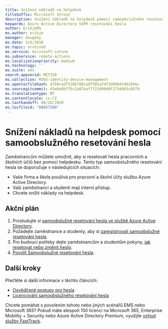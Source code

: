 ```yaml
---
title: Snížení nákladů na helpdesk
titleSuffix: Microsoft Intune
description: Snížení nákladů na helpdesk pomocí samoobslužného resetování hesla
keywords: Azure Active Directory SSPR resetování hesla
author: ErikjeMS
ms.author: erikje
manager: dougeby
ms.date: 3/6/2018
ms.topic: archived
ms.service: microsoft-intune
ms.subservice: remote-actions
ms.localizationpriority: medium
ms.technology: ''
ms.suite: ems
search.appverid: MET150
ms.collection: M365-identity-device-management
ms.openlocfilehash: 4769cad7538b780ca8f501a74f3d9984f46269ec
ms.sourcegitcommit: 41e6e6b7f5c2a87aaf7f23d90d0f175dd63c0579
ms.translationtype: MT
ms.contentlocale: cs-CZ
ms.lasthandoff: 08/28/2020
ms.locfileid: "89057500"
---
```

# <a name="reduce-help-desk-costs-with-self-service-password-reset"></a>Snížení nákladů na helpdesk pomocí samoobslužného resetování hesla

Zaměstnancům můžete umožnit, aby si resetovali hesla pracovních a školních účtů bez pomoci helpdesku. Tento typ samoobslužného resetování hesla se doporučuje v následujících situacích:

* Vaše firma a škola používá pro pracovní a školní účty službu Azure Active Directory.
* Vaši zaměstnanci a studenti mají interní přístup.
* Chcete snížit náklady na helpdesk.

## <a name="action-plan"></a>Akční plán

1. Prostudujte si [samoobslužné resetování hesla ve službě Azure Active Directory](/azure/active-directory/active-directory-passwords-overview). 
2. Požádejte zaměstnance a studenty, aby si [zaregistrovali samoobslužné resetování hesla](/azure/active-directory/active-directory-passwords-reset-register).
3. Pro budoucí potřeby dejte zaměstnancům a studentům pokyny, [jak resetovat nebo změnit heslo](/azure/active-directory/active-directory-passwords-update-your-own-password).
4. [Povolit Samoobslužné resetování hesla](/azure/active-directory/active-directory-passwords-getting-started).

## <a name="next-steps"></a>Další kroky

Přečtěte si další informace v těchto článcích:

* [Osvědčené postupy pro hesla](/azure/active-directory/active-directory-secure-passwords) 
* [Licencování samoobslužného resetování hesla](/azure/active-directory/active-directory-secure-passwords)

Chcete pomáhat s povolením tohoto nebo jiných scénářů EMS nebo Microsoft 365? Pokud máte alespoň 150 licencí na Microsoft 365, Enterprise Mobility + Security nebo Azure Active Directory Premium, využijte [výhod služby FastTrack](/enterprise-mobility-security/solutions/enterprise-mobility-fasttrack-program).
